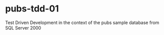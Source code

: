 # pubs-tdd-01
Test Driven Development in the context of the pubs sample database from SQL Server 2000

